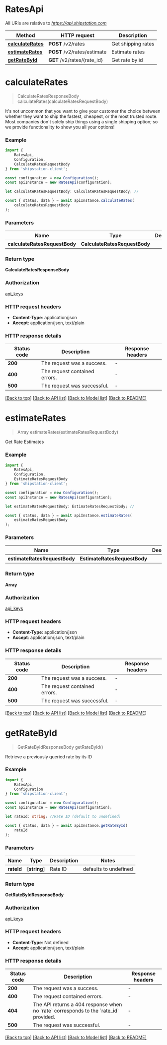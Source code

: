 # RatesApi

All URIs are relative to *https://api.shipstation.com*

|Method | HTTP request | Description|
|------------- | ------------- | -------------|
|[**calculateRates**](#calculaterates) | **POST** /v2/rates | Get shipping rates|
|[**estimateRates**](#estimaterates) | **POST** /v2/rates/estimate | Estimate rates|
|[**getRateById**](#getratebyid) | **GET** /v2/rates/{rate_id} | Get rate by id|

# **calculateRates**
> CalculateRatesResponseBody calculateRates(calculateRatesRequestBody)

It\'s not uncommon that you want to give your customer the choice between whether they want to ship the fastest, cheapest, or the most trusted route. Most companies don\'t solely ship things using a single shipping option; so we provide functionality to show you all your options! 

### Example

```typescript
import {
    RatesApi,
    Configuration,
    CalculateRatesRequestBody
} from 'shipstation-client';

const configuration = new Configuration();
const apiInstance = new RatesApi(configuration);

let calculateRatesRequestBody: CalculateRatesRequestBody; //

const { status, data } = await apiInstance.calculateRates(
    calculateRatesRequestBody
);
```

### Parameters

|Name | Type | Description  | Notes|
|------------- | ------------- | ------------- | -------------|
| **calculateRatesRequestBody** | **CalculateRatesRequestBody**|  | |


### Return type

**CalculateRatesResponseBody**

### Authorization

[api_keys](../README.md#api_keys)

### HTTP request headers

 - **Content-Type**: application/json
 - **Accept**: application/json, text/plain


### HTTP response details
| Status code | Description | Response headers |
|-------------|-------------|------------------|
|**200** | The request was a success. |  -  |
|**400** | The request contained errors. |  -  |
|**500** | The request was successful. |  -  |

[[Back to top]](#) [[Back to API list]](../README.md#documentation-for-api-endpoints) [[Back to Model list]](../README.md#documentation-for-models) [[Back to README]](../README.md)

# **estimateRates**
> Array<RateEstimate> estimateRates(estimateRatesRequestBody)

Get Rate Estimates

### Example

```typescript
import {
    RatesApi,
    Configuration,
    EstimateRatesRequestBody
} from 'shipstation-client';

const configuration = new Configuration();
const apiInstance = new RatesApi(configuration);

let estimateRatesRequestBody: EstimateRatesRequestBody; //

const { status, data } = await apiInstance.estimateRates(
    estimateRatesRequestBody
);
```

### Parameters

|Name | Type | Description  | Notes|
|------------- | ------------- | ------------- | -------------|
| **estimateRatesRequestBody** | **EstimateRatesRequestBody**|  | |


### Return type

**Array<RateEstimate>**

### Authorization

[api_keys](../README.md#api_keys)

### HTTP request headers

 - **Content-Type**: application/json
 - **Accept**: application/json, text/plain


### HTTP response details
| Status code | Description | Response headers |
|-------------|-------------|------------------|
|**200** | The request was a success. |  -  |
|**400** | The request contained errors. |  -  |
|**500** | The request was successful. |  -  |

[[Back to top]](#) [[Back to API list]](../README.md#documentation-for-api-endpoints) [[Back to Model list]](../README.md#documentation-for-models) [[Back to README]](../README.md)

# **getRateById**
> GetRateByIdResponseBody getRateById()

Retrieve a previously queried rate by its ID

### Example

```typescript
import {
    RatesApi,
    Configuration
} from 'shipstation-client';

const configuration = new Configuration();
const apiInstance = new RatesApi(configuration);

let rateId: string; //Rate ID (default to undefined)

const { status, data } = await apiInstance.getRateById(
    rateId
);
```

### Parameters

|Name | Type | Description  | Notes|
|------------- | ------------- | ------------- | -------------|
| **rateId** | [**string**] | Rate ID | defaults to undefined|


### Return type

**GetRateByIdResponseBody**

### Authorization

[api_keys](../README.md#api_keys)

### HTTP request headers

 - **Content-Type**: Not defined
 - **Accept**: application/json, text/plain


### HTTP response details
| Status code | Description | Response headers |
|-------------|-------------|------------------|
|**200** | The request was a success. |  -  |
|**400** | The request contained errors. |  -  |
|**404** | The API returns a 404 response when no &#x60;rate&#x60; corresponds to the &#x60;rate_id&#x60; provided. |  -  |
|**500** | The request was successful. |  -  |

[[Back to top]](#) [[Back to API list]](../README.md#documentation-for-api-endpoints) [[Back to Model list]](../README.md#documentation-for-models) [[Back to README]](../README.md)

